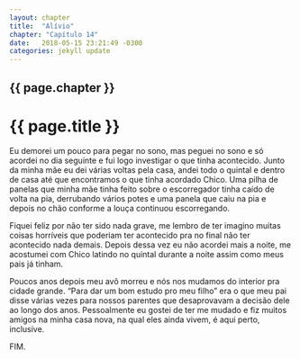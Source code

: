 ```yaml
---
layout: chapter
title:  "Alívio"
chapter: "Capítulo 14"
date:   2018-05-15 23:21:49 -0300
categories: jekyll update
---
```






## {{ page.chapter }}
# {{ page.title }} 

Eu demorei um pouco para pegar no sono, mas peguei no sono e só acordei no dia seguinte e fui
logo investigar o que tinha acontecido. Junto da minha mãe eu dei várias voltas pela casa, andei todo o quintal e dentro de casa até que encontramos o que tinha acordado Chico. Uma pilha de panelas que
minha mãe tinha feito sobre o escorregador tinha caído de volta na pia, derrubando vários potes e uma
panela que caiu na pia e depois no chão conforme a louça continuou escorregando.

Fiquei feliz por não ter sido nada grave, me lembro de ter imagino muitas coisas horríveis que
poderiam ter acontecido pra no final não ter acontecido nada demais. Depois dessa vez eu não acordei
mais a noite, me acostumei com Chico latindo no quintal durante a noite assim como meus pais já tinham.

Poucos anos depois meu avô morreu e nós nos mudamos do interior pra cidade grande. “Para dar
um bom estudo pro meu filho” era o que meu pai disse várias vezes para nossos parentes que
desaprovavam a decisão dele ao longo dos anos. Pessoalmente eu gostei de ter me mudado e fiz muitos
amigos na minha casa nova, na qual eles ainda vivem, é aqui perto, inclusive.

FIM.
